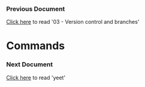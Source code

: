 ### Previous Document

[Click here][previous] to read '03 - Version control and branches'

# Commands

### Next Document

[Click here][next] to read 'yeet'

[previous]: 03%20-%20Version%20control%20and%20branches.md
[next]: https://google.com